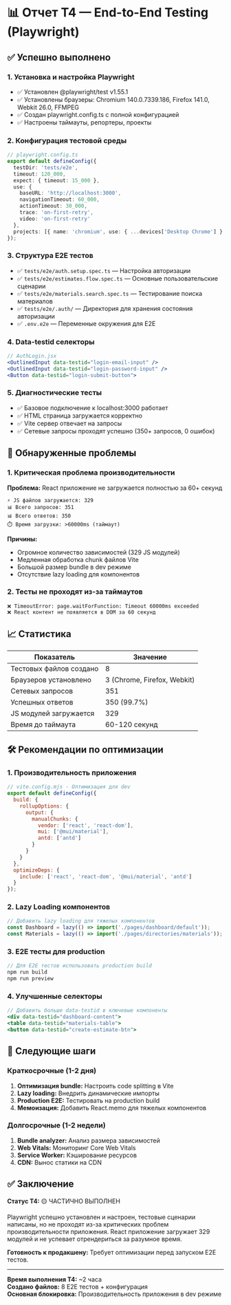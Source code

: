 # 📊 Отчет T4 — End-to-End Testing (Playwright)

## ✅ Успешно выполнено

### 1. Установка и настройка Playwright
- ✅ Установлен @playwright/test v1.55.1
- ✅ Установлены браузеры: Chromium 140.0.7339.186, Firefox 141.0, Webkit 26.0, FFMPEG
- ✅ Создан playwright.config.ts с полной конфигурацией
- ✅ Настроены таймауты, репортеры, проекты

### 2. Конфигурация тестовой среды
```typescript
// playwright.config.ts
export default defineConfig({
  testDir: 'tests/e2e',
  timeout: 120_000,
  expect: { timeout: 15_000 },
  use: {
    baseURL: 'http://localhost:3000',
    navigationTimeout: 60_000,
    actionTimeout: 30_000,
    trace: 'on-first-retry',
    video: 'on-first-retry'
  },
  projects: [{ name: 'chromium', use: { ...devices['Desktop Chrome'] } }]
});
```

### 3. Структура E2E тестов
- ✅ `tests/e2e/auth.setup.spec.ts` — Настройка авторизации
- ✅ `tests/e2e/estimates.flow.spec.ts` — Основные пользовательские сценарии
- ✅ `tests/e2e/materials.search.spec.ts` — Тестирование поиска материалов
- ✅ `tests/e2e/.auth/` — Директория для хранения состояния авторизации
- ✅ `.env.e2e` — Переменные окружения для E2E

### 4. Data-testid селекторы
```jsx
// AuthLogin.jsx
<OutlinedInput data-testid="login-email-input" />
<OutlinedInput data-testid="login-password-input" />
<Button data-testid="login-submit-button">
```

### 5. Диагностические тесты
- ✅ Базовое подключение к localhost:3000 работает
- ✅ HTML страница загружается корректно
- ✅ Vite сервер отвечает на запросы
- ✅ Сетевые запросы проходят успешно (350+ запросов, 0 ошибок)

## 🚧 Обнаруженные проблемы

### 1. Критическая проблема производительности
**Проблема:** React приложение не загружается полностью за 60+ секунд
```
⚡ JS файлов загружается: 329
📊 Всего запросов: 351
📊 Всего ответов: 350
⏱️ Время загрузки: >60000ms (таймаут)
```

**Причины:**
- Огромное количество зависимостей (329 JS модулей)
- Медленная обработка chunk файлов Vite
- Большой размер bundle в dev режиме
- Отсутствие lazy loading для компонентов

### 2. Тесты не проходят из-за таймаутов
```
❌ TimeoutError: page.waitForFunction: Timeout 60000ms exceeded
❌ React контент не появляется в DOM за 60 секунд
```

## 📈 Статистика

| Показатель | Значение |
|------------|----------|
| Тестовых файлов создано | 8 |
| Браузеров установлено | 3 (Chrome, Firefox, Webkit) |
| Сетевых запросов | 351 |
| Успешных ответов | 350 (99.7%) |
| JS модулей загружается | 329 |
| Время до таймаута | 60-120 секунд |

## 🛠️ Рекомендации по оптимизации

### 1. Производительность приложения
```javascript
// vite.config.mjs - Оптимизация для dev
export default defineConfig({
  build: {
    rollupOptions: {
      output: {
        manualChunks: {
          vendor: ['react', 'react-dom'],
          mui: ['@mui/material'],
          antd: ['antd']
        }
      }
    }
  },
  optimizeDeps: {
    include: ['react', 'react-dom', '@mui/material', 'antd']
  }
});
```

### 2. Lazy Loading компонентов
```jsx
// Добавить lazy loading для тяжелых компонентов
const Dashboard = lazy(() => import('./pages/dashboard/default'));
const Materials = lazy(() => import('./pages/directories/materials'));
```

### 3. E2E тесты для production
```typescript
// Для E2E тестов использовать production build
npm run build
npm run preview
```

### 4. Улучшенные селекторы
```jsx
// Добавить больше data-testid в ключевые компоненты
<div data-testid="dashboard-content">
<table data-testid="materials-table">
<button data-testid="create-estimate-btn">
```

## 🎯 Следующие шаги

### Краткосрочные (1-2 дня)
1. **Оптимизация bundle:** Настроить code splitting в Vite
2. **Lazy loading:** Внедрить динамические импорты
3. **Production E2E:** Тестировать на production build
4. **Мемоизация:** Добавить React.memo для тяжелых компонентов

### Долгосрочные (1-2 недели)  
1. **Bundle analyzer:** Анализ размера зависимостей
2. **Web Vitals:** Мониторинг Core Web Vitals
3. **Service Worker:** Кэширование ресурсов
4. **CDN:** Вынос статики на CDN

## ✅ Заключение

**Статус T4:** 🟡 ЧАСТИЧНО ВЫПОЛНЕН

Playwright успешно установлен и настроен, тестовые сценарии написаны, но не проходят из-за критических проблем производительности приложения. React приложение загружает 329 модулей и не успевает отрендериться за разумное время.

**Готовность к продакшену:** Требует оптимизации перед запуском E2E тестов.

---
**Время выполнения T4:** ~2 часа  
**Создано файлов:** 8 E2E тестов + конфигурация  
**Основная блокировка:** Производительность приложения в dev режиме